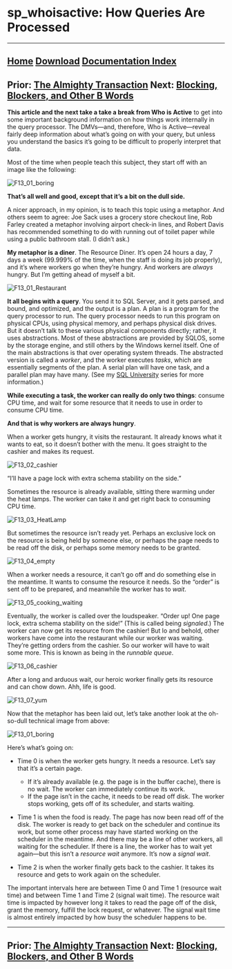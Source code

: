 # sp_whoisactive: How Queries Are Processed

------
[Home](https://github.com/amachanic/sp_whoisactive)	[Download](https://github.com/amachanic/sp_whoisactive/archive/master.zip)	[Documentation Index](ReadMe.md)
------
Prior: [The Almighty Transaction](12_transaction.md)	Next: [Blocking, Blockers, and Other B Words](14_blockers.md)
------

**This article and the next take a take a break from Who is Active** to get into some important background information on how things work internally in the query processor. The DMVs—and, therefore, Who is Active—reveal fairly deep information about what’s going on with your query, but unless you understand the basics it’s going to be difficult to properly interpret that data.

Most of the time when people teach this subject, they start off with an image like the following:

![F13_01_boring](image/F13_01_boring.jpg)

**That’s all well and good, except that it’s a bit on the dull side.**

A nicer approach, in my opinion, is to teach this topic using a metaphor. And others seem to agree: Joe Sack uses a grocery store checkout line, Rob Farley created a metaphor involving airport check-in lines, and Robert Davis has recommended something to do with running out of toilet paper while using a public bathroom stall. (I didn’t ask.)

**My metaphor is a diner**. The Resource Diner. It’s open 24 hours a day, 7 days a week (99.999% of the time, when the staff is doing its job properly), and it’s where workers go when they’re hungry. And workers are *always* hungry. But I’m getting ahead of myself a bit.

![F13_01_Restaurant](image/F13_01_Restaurant.jpg)

**It all begins with a query**. You send it to SQL Server, and it gets parsed, and bound, and optimized, and the output is a plan. A plan is a program for the query processor to run. The query processor needs to run this program on physical CPUs, using physical memory, and perhaps physical disk drives. But it doesn’t talk to these various physical components directly; rather, it uses abstractions. Most of these abstractions are provided by SQLOS, some by the storage engine, and still others by the Windows kernel itself. One of the main abstractions is that over operating system threads. The abstracted version is called a *worker*, and the worker executes *tasks*, which are essentially segments of the plan. A serial plan will have one task, and a parallel plan may have many. (See my [SQL University](http://dataeducation.com/sql-university-parallelism-week-introduction/) series for more information.)

**While executing a task, the worker can really do only two things**: consume CPU time, and wait for some resource that it needs to use in order to consume CPU time.

**And that is why workers are always hungry**.

When a worker gets hungry, it visits the restaurant. It already knows what it wants to eat, so it doesn’t bother with the menu. It goes straight to the cashier and makes its request.

![F13_02_cashier](image/F13_02_cashier.jpg)

“I’ll have a page lock with extra schema stability on the side.”

Sometimes the resource is already available, sitting there warming under the heat lamps. The worker can take it and get right back to consuming CPU time.

![F13_03_HeatLamp](image/F13_03_HeatLamp.jpg)

But sometimes the resource isn’t ready yet. Perhaps an exclusive lock on the resource is being held by someone else, or perhaps the page needs to be read off the disk, or perhaps some memory needs to be granted.

![F13_04_empty](image/F13_04_empty.jpg)

When a worker needs a resource, it can’t go off and do something else in the meantime. It wants to consume the resource it needs. So the “order” is sent off to be prepared, and meanwhile the worker has to *wait*.

![F13_05_cooking_waiting](image/F13_05_cooking_waiting.jpg)

Eventually, the worker is called over the loudspeaker. “Order up! One page lock, extra schema stability on the side!” (This is called being *signaled*.) The worker can now get its resource from the cashier! But lo and behold, other workers have come into the restaurant while our worker was waiting. They’re getting orders from the cashier. So our worker will have to wait some more. This is known as being in the *runnable queue*.

![F13_06_cashier](image/F13_06_cashier.jpg)

After a long and arduous wait, our heroic worker finally gets its resource and can chow down. Ahh, life is good.

![F13_07_yum](image/F13_07_yum.jpg)

Now that the metaphor has been laid out, let’s take another look at the oh-so-dull technical image from above:

![F13_01_boring](image/F13_01_boring.jpg)

Here’s what’s going on:

- Time 0 is when the worker gets hungry. It needs a resource. Let’s say that it’s a certain page.
    - If it’s already available (e.g. the page is in the buffer cache), there is no wait. The worker can immediately continue its work.
	- If the page isn’t in the cache, it needs to be read off disk. The worker stops working, gets off of its scheduler, and starts waiting.

- Time 1 is when the food is ready. The page has now been read off of the disk. The worker is ready to get back on the scheduler and continue its work, but some other process may have started working on the scheduler in the meantime. And there may be a line of other workers, all waiting for the scheduler. If there is a line, the worker has to wait yet again—but this isn’t a *resource wait* anymore. It’s now a *signal wait*.

- Time 2 is when the worker finally gets back to the cashier. It takes its resource and gets to work again on the scheduler.

The important intervals here are between Time 0 and Time 1 (resource wait time) and between Time 1 and Time 2 (signal wait time). The resource wait time is impacted by however long it takes to read the page off of the disk, grant the memory, fulfill the lock request, or whatever. The signal wait time is almost entirely impacted by how busy the scheduler happens to be.

------
Prior: [The Almighty Transaction](12_transaction.md)	Next: [Blocking, Blockers, and Other B Words](14_blockers.md)
------
